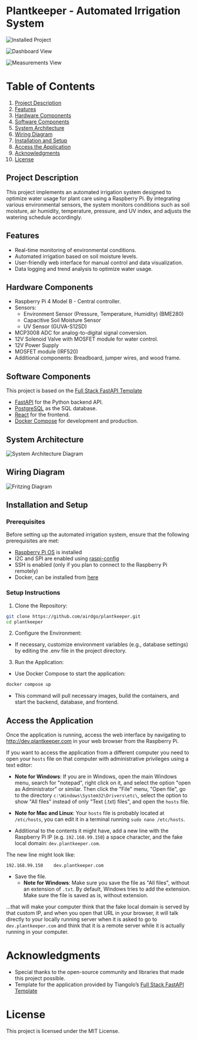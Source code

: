 # Plantkeeper - Automated Irrigation System

![Installed Project](img/project-demo.jpeg)

![Dashboard View](img/dashboard.png)

![Measurements View](img/measurements.png)

# Table of Contents
1. [Project Description](#project-description)
2. [Features](#features)
3. [Hardware Components](#hardware-components)
4. [Software Components](#software-components)
5. [System Architecture](#system-architecture)
6. [Wiring Diagram](#wiring-diagram)
7. [Installation and Setup](#installation-and-setup)
8. [Access the Application](#access-the-application)
9. [Acknowledgments](#acknowledgments)
10. [License](#license)

## Project Description
This project implements an automated irrigation system designed to optimize water usage for plant care using a Raspberry Pi. By integrating various environmental sensors, the system monitors conditions such as soil moisture, air humidity, temperature, pressure, and UV index, and adjusts the watering schedule accordingly.

## Features
- Real-time monitoring of environmental conditions.
- Automated irrigation based on soil moisture levels.
- User-friendly web interface for manual control and data visualization.
- Data logging and trend analysis to optimize water usage.

## Hardware Components
- Raspberry Pi 4 Model B - Central controller.
- Sensors:
    - Environment Sensor (Pressure, Temperature, Humidity) (BME280)
    - Capacitive Soil Moisture Sensor
    - UV Sensor (GUVA-S12SD)
- MCP3008 ADC for analog-to-digital signal conversion.
- 12V Solenoid Valve with MOSFET module for water control.
- 12V Power Supply
- MOSFET module (IRF520) 
- Additional components: Breadboard, jumper wires, and wood frame.

## Software Components
This project is based on the [Full Stack FastAPI Template](https://github.com/fastapi/full-stack-fastapi-template) 
- [FastAPI](https://fastapi.tiangolo.com) for the Python backend API.
- [PostgreSQL](https://www.postgresql.org) as the SQL database.
- [React](https://react.dev) for the frontend.
- [Docker Compose](https://www.docker.com) for development and production.

## System Architecture
![System Architecture Diagram](img/system-architecture.png)

## Wiring Diagram
![Fritzing Diagram](img/fritzing-diagram.jpg)

## Installation and Setup

### Prerequisites
Before setting up the automated irrigation system, ensure that the following prerequisites are met:
- [Raspberry Pi OS](https://www.raspberrypi.com/software/) is installed
- I2C and SPI are enabled using [raspi-config](https://www.raspberrypi.com/documentation/computers/configuration.htmlhttps://www.raspberrypi.com/documentation/computers/configuration.html) 
- SSH is enabled (only if you plan to connect to the Raspberry Pi remotely)
- Docker, can be installed from [here](https://docs.docker.com/engine/install/debian/)

### Setup Instructions
1. Clone the Repository:
```bash
git clone https://github.com/airdgo/plantkeeper.git
cd plantkeeper
```
2. Configure the Environment:
- If necessary, customize environment variables (e.g., database settings) by editing the .env file in the project directory.
3. Run the Application:
- Use Docker Compose to start the application:
```bash
docker compose up
```
- This command will pull necessary images, build the containers, and start the backend, database, and frontend.

## Access the Application
Once the application is running, access the web interface by navigating to http://dev.plantkeeper.com in your web browser from the Raspberry Pi.

If you want to access the application from a different computer you need to open your `hosts` file on that computer with administrative privileges using a text editor:

* **Note for Windows**: If you are in Windows, open the main Windows menu, search for "notepad", right click on it, and select the option "open as Administrator" or similar. Then click the "File" menu, "Open file", go to the directory `c:\Windows\System32\Drivers\etc\`, select the option to show "All files" instead of only "Text (.txt) files", and open the `hosts` file.
* **Note for Mac and Linux**: Your `hosts` file is probably located at `/etc/hosts`, you can edit it in a terminal running `sudo nano /etc/hosts`.

* Additional to the contents it might have, add a new line with the Raspberry Pi IP (e.g. `192.168.99.150`) a space character, and the fake local domain: `dev.plantkeeper.com`.

The new line might look like:

```
192.168.99.150    dev.plantkeeper.com
```

* Save the file.
  * **Note for Windows**: Make sure you save the file as "All files", without an extension of `.txt`. By default, Windows tries to add the extension. Make sure the file is saved as is, without extension.

...that will make your computer think that the fake local domain is served by that custom IP, and when you open that URL in your browser, it will talk directly to your locally running server when it is asked to go to `dev.plantkeeper.com` and think that it is a remote server while it is actually running in your computer.

# Acknowledgments
- Special thanks to the open-source community and libraries that made this project possible.
- Template for the application provided by Tiangolo’s [Full Stack FastAPI Template](https://github.com/fastapi/full-stack-fastapi-template)

# License
This project is licensed under the MIT License.
